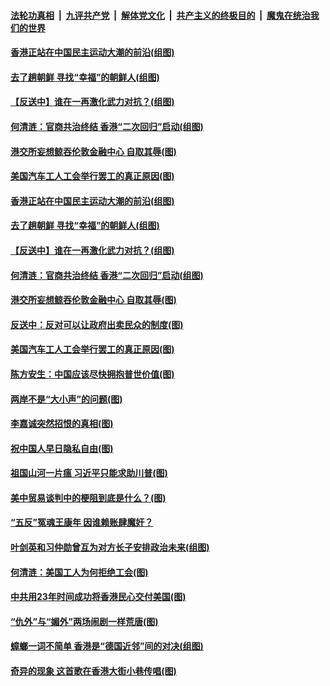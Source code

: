 ####  [法轮功真相](../../../../basic/blob/master/README.md?t=09201800) &nbsp;|&nbsp; [九评共产党](../../../../9ping.md/blob/master/README.md?t=09201800) &nbsp;|&nbsp; [解体党文化](../../../../jtdwh.md/blob/master/README.md?t=09201800)  &nbsp;|&nbsp; [共产主义的终极目的](../../../../gczydzjmd.md/blob/master/README.md?t=09201800) &nbsp;|&nbsp; [魔鬼在统治我们的世界](../../../../mgztzwmdsj.md/blob/master/README.md?t=09201800) 

#### [香港正站在中国民主运动大潮的前沿(组图)](../pages/p4/907895.md?t=09201800) 

#### [去了趟朝鲜 寻找“幸福”的朝鲜人(组图)](../pages/p4/907939.md?t=09201800) 

#### [【反送中】谁在一再激化武力对抗？(组图)](../pages/p4/907935.md?t=09201800) 

#### [何清涟：官商共治终结 香港“二次回归”启动(组图)](../pages/p4/907931.md?t=09201800) 

#### [港交所妄想鲸吞伦敦金融中心 自取其辱(图)](../pages/p4/907926.md?t=09201800) 

#### [美国汽车工人工会举行罢工的真正原因(图)](../pages/p4/907906.md?t=09201800) 

#### [香港正站在中国民主运动大潮的前沿(组图)](../pages/p4/907895.md?t=09201800) 

#### [去了趟朝鲜 寻找“幸福”的朝鲜人(组图)](../pages/p4/907939.md?t=09201800) 

#### [【反送中】谁在一再激化武力对抗？(组图)](../pages/p4/907935.md?t=09201800) 

#### [何清涟：官商共治终结 香港“二次回归”启动(组图)](../pages/p4/907931.md?t=09201800) 

#### [港交所妄想鲸吞伦敦金融中心 自取其辱(图)](../pages/p4/907926.md?t=09201800) 

#### [反送中：反对可以让政府出卖民众的制度(图)](../pages/p4/907923.md?t=09201800) 

#### [美国汽车工人工会举行罢工的真正原因(图)](../pages/p4/907906.md?t=09201800) 

#### [陈方安生：中国应该尽快拥抱普世价值(图)](../pages/p4/907826.md?t=09201800) 

#### [两岸不是“大小声”的问题(图)](../pages/p4/907825.md?t=09201800) 

#### [李嘉诚突然招恨的真相(图)](../pages/p4/907799.md?t=09201800) 

#### [祝中国人早日隐私自由(图)](../pages/p4/907797.md?t=09201800) 

#### [祖国山河一片瘟 习近平只能求助川普(图)](../pages/p4/907796.md?t=09201800) 

#### [美中贸易谈判中的梗阻到底是什么？(图)](../pages/p4/907791.md?t=09201800) 

#### [“五反”冤魂王康年 因谁赖账肆魔奸？](../pages/p4/907787.md?t=09201800) 

#### [叶剑英和习仲勋曾互为对方长子安排政治未来(组图)](../pages/p4/907786.md?t=09201800) 

#### [何清涟：美国工人为何拒绝工会(图)](../pages/p4/907701.md?t=09201800) 

#### [中共用23年时间成功将香港民心交付美国(图)](../pages/p4/907698.md?t=09201800) 

#### [“仇外”与“媚外”两场闹剧一样荒唐(图)](../pages/p4/907689.md?t=09201800) 

#### [蟑螂一词不简单 香港是“德国近邻”间的对决(组图)](../pages/p4/907618.md?t=09201800) 

#### [奇异的现象 这首歌在香港大街小巷传唱(图)](../pages/p4/907583.md?t=09201800) 

